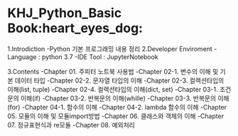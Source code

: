 # KHJ_Python_Basic Book:heart_eyes_dog:
1.Introdiction
  -Python 기본 프로그래밍 내용 정리
2.Developer Enviroment
 -Language : python 3.7
 -IDE Tool : JupyterNotebook
 
3.Contents
  -Chapter 01. 주피터 노트북 사용법
  -Chapter 02-1. 변수의 이해 및 기본 데이터 타입
  -Chapter 02-2. 문자열 타입의 이해
  -Chapter 02-3. 컬렉션타입의 이해(list, tuple)
  -Chapter 02-4. 컬렉션타입의 이해(dict, set)
  -Chapter 03-1. 조건문의 이해(if)
  -Chapter 03-2. 반복문의 이해(whille)
  -Chapter 03-3. 반복문의 이해(for)
  -Chapter 04-1. 함수의 이해
  -Chapter 04-2. lambda 함수의 이해
  -Chapter 05. 모듈의 이해 및 모듈import방법
  -Chapter 06. 클래스와 객체의 이해
  -Chapter 07. 정규표현식과 re모듈
  -Chapter 08. 예외처리
  
